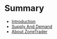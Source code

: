 # Summary

* [Introduction](README.md)
* [Supply And Demand](SupplyAndDemand.md)
* [About ZoneTrader](AboutZoneTrader.md)

